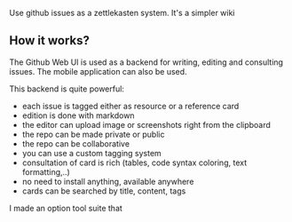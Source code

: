 Use github issues as a zettlekasten system. It's a simpler wiki

## How it works? 

The Github Web UI is used as a backend for writing, editing and consulting issues.
The mobile application can also be used. 

This backend is quite powerful:
- each issue is tagged either as resource or a reference card
- edition is done with markdown 
- the editor can upload image or screenshots right from the clipboard 
- the repo can be made private or public
- the repo can be collaborative 
- you can use a custom tagging system
- consultation of card is rich (tables, code syntax coloring, text formatting,..) 
- no need to install anything, available anywhere 
- cards can be searched by title, content, tags

I made an option tool suite that 




